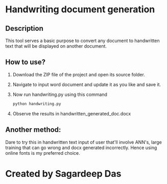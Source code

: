 # Handwriting document generation

## Description

This tool serves a basic purpose to convert any document to handwritten text that will be displayed on another document.

## How to use?

1. Download the ZIP file of the project and open its source folder.

2. Navigate to input word document and update it as you like and save it.

3. Now run handwriting.py using this command
   
   ```python 
   python handwriting.py

4. Observe the results in handwritten_generated_doc.docx

## Another method:

Dare to try this in handwritten text input of user that'll involve ANN's, large training that can go wrong and docx generated incorrectly.
Hence using online fonts is my preferred choice. 

# Created by Sagardeep Das
